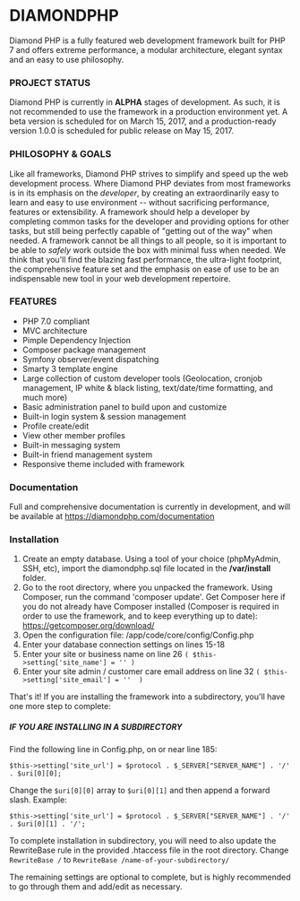 DIAMONDPHP
=============
Diamond PHP is a fully featured web development framework built for PHP 7 and offers extreme performance, a modular architecture, elegant syntax and an easy to use philosophy.

### PROJECT STATUS
Diamond PHP is currently in **ALPHA** stages of development. As such, it is not recommended to use the framework in a production environment yet.
A beta version is scheduled for on March 15, 2017, and a production-ready version 1.0.0 is scheduled for public release on May 15, 2017.

### PHILOSOPHY & GOALS
Like all frameworks, Diamond PHP strives to simplify and speed up the web development process. Where Diamond PHP deviates from most frameworks
is in its emphasis on the *developer*, by creating an extraordinarily easy to learn and easy to use environment -- without sacrificing performance,
features or extensibility. A framework should help a developer by completing common tasks for the developer and providing options for other tasks,
but still being perfectly capable of "getting out of the way" when needed. A framework cannot be all things to all people, so it is important to be
able to *safely* work outside the box with minimal fuss when needed.
We think that you'll find the blazing fast performance, the ultra-light footprint, the comprehensive feature set and the emphasis on ease of use 
to be an indispensable new tool in your web development repertoire.

### FEATURES
* PHP 7.0 compliant
* MVC architecture
* Pimple Dependency Injection
* Composer package management
* Symfony observer/event dispatching
* Smarty 3 template engine
* Large collection of custom developer tools (Geolocation, cronjob management, IP white & black listing, text/date/time formatting, and much more)
* Basic administration panel to build upon and customize
* Built-in login system & session management
* Profile create/edit
* View other member profiles
* Built-in messaging system
* Built-in friend management system
* Responsive theme included with framework

### Documentation
Full and comprehensive documentation is currently in development, and will be available at https://diamondphp.com/documentation

### Installation
1. Create an empty database. Using a tool of your choice (phpMyAdmin, SSH, etc), import the diamondphp.sql file located in the **/var/install** folder.
2. Go to the root directory, where you unpacked the framework. Using Composer, run the command 'composer update'. Get Composer here if you do not already have Composer installed (Composer is required in order to use the framework, and to keep everything up to date): https://getcomposer.org/download/
3. Open the configuration file: /app/code/core/config/Config.php
4. Enter your database connection settings on lines 15-18
5. Enter your site or business name on line 26     `( $this->setting['site_name'] = '' )`
6. Enter your site admin / customer care email address on line 32 `( $this->setting['site_email'] = ''  )`

That's it! If you are installing the framework into a subdirectory, you'll have one more step to complete:

##### IF YOU ARE INSTALLING IN A SUBDIRECTORY
Find the following line in Config.php, on or near line 185:

    $this->setting['site_url'] = $protocol . $_SERVER["SERVER_NAME"] . '/' . $uri[0][0];

Change the `$uri[0][0]` array to `$uri[0][1]` and then append a forward slash. Example:

    $this->setting['site_url'] = $protocol . $_SERVER["SERVER_NAME"] . '/' . $uri[0][1] . '/';

To complete installation in subdirectory, you will need to also update the RewriteBase rule in the provided .htaccess file in the root directory.  Change `RewriteBase /` to `RewriteBase /name-of-your-subdirectory/`


The remaining settings are optional to complete, but is highly recommended to go through them and add/edit as necessary.
